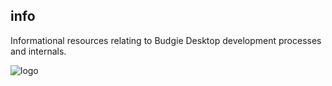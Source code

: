 info
-----

Informational resources relating to Budgie Desktop development processes
and internals.

![logo](https://solus-project.com/imgs/budgie-small.png)

